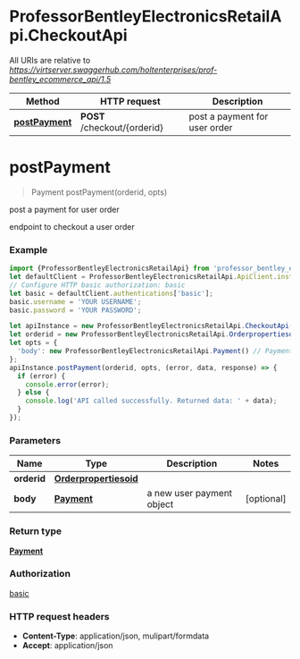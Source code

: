 # ProfessorBentleyElectronicsRetailApi.CheckoutApi

All URIs are relative to *https://virtserver.swaggerhub.com/holtenterprises/prof-bentley_ecommerce_api/1.5*

Method | HTTP request | Description
------------- | ------------- | -------------
[**postPayment**](CheckoutApi.md#postPayment) | **POST** /checkout/{orderid} | post a payment for user order

<a name="postPayment"></a>
# **postPayment**
> Payment postPayment(orderid, opts)

post a payment for user order

endpoint to checkout a user order

### Example
```javascript
import {ProfessorBentleyElectronicsRetailApi} from 'professor_bentley_electronics_retail_api';
let defaultClient = ProfessorBentleyElectronicsRetailApi.ApiClient.instance;
// Configure HTTP basic authorization: basic
let basic = defaultClient.authentications['basic'];
basic.username = 'YOUR USERNAME';
basic.password = 'YOUR PASSWORD';

let apiInstance = new ProfessorBentleyElectronicsRetailApi.CheckoutApi();
let orderid = new ProfessorBentleyElectronicsRetailApi.Orderpropertiesoid(); // Orderpropertiesoid | 
let opts = { 
  'body': new ProfessorBentleyElectronicsRetailApi.Payment() // Payment | a new user payment object
};
apiInstance.postPayment(orderid, opts, (error, data, response) => {
  if (error) {
    console.error(error);
  } else {
    console.log('API called successfully. Returned data: ' + data);
  }
});
```

### Parameters

Name | Type | Description  | Notes
------------- | ------------- | ------------- | -------------
 **orderid** | [**Orderpropertiesoid**](.md)|  | 
 **body** | [**Payment**](Payment.md)| a new user payment object | [optional] 

### Return type

[**Payment**](Payment.md)

### Authorization

[basic](../README.md#basic)

### HTTP request headers

 - **Content-Type**: application/json, mulipart/formdata
 - **Accept**: application/json

